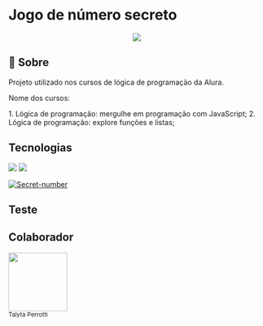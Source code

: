 <h1>Jogo de número secreto</h1>
<div align="center">

  <img src="https://img.shields.io/badge/status-desenvolvimento-green?style=for-the-badge">

</div>
<h2> 📝 Sobre</h2>
<p>Projeto utilizado nos cursos de lógica de programação da Alura.</p>
<p>Nome dos cursos: </p>
1. Lógica de programação: mergulhe em programação com JavaScript;
2. Lógica de programação: explore funções e listas; 

## Tecnologias
<div>
  <img src="https://img.shields.io/badge/HTML-violet?style=flat&logo=html5&logoColor-white">
  <img src="https://img.shields.io/badge/JavaScripst-orange?style=flat&logo=javascript&logoColor-black">
</div>

[![Secret-number](https://github-readme-stats.vercel.app/api/pin/?username=Secret-number&repo=Secret-number)](https://github.com/TalytaBP/Secret-number)

## Teste

## Colaborador
<img loading="lazy" src="https://github.com/user-attachments/assets/8574ae05-d0c5-402d-8c1a-bfab17bdf955" width=115><br><sub>Talyta Perrotti</sub>
